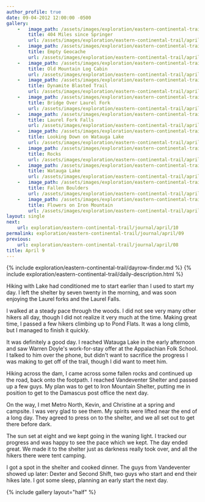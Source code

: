 ```yaml
---
author_profile: true
date: 09-04-2012 12:00:00 -0500
gallery:
    -   image_path: /assets/images/exploration/eastern-continental-trail/april/small/9-1.jpg
        title: 404 Miles since Springer
        url: /assets/images/exploration/eastern-continental-trail/april/large/9-1.jpg
    -   image_path: /assets/images/exploration/eastern-continental-trail/april/small/9-2.jpg
        title: Empty Geocache
        url: /assets/images/exploration/eastern-continental-trail/april/large/9-2.jpg
    -   image_path: /assets/images/exploration/eastern-continental-trail/april/small/9-3.jpg
        title: Old Mountain Log Cabin
        url: /assets/images/exploration/eastern-continental-trail/april/large/9-3.jpg
    -   image_path: /assets/images/exploration/eastern-continental-trail/april/small/9-4.jpg
        title: Dynamite Blasted Trail
        url: /assets/images/exploration/eastern-continental-trail/april/large/9-4.jpg
    -   image_path: /assets/images/exploration/eastern-continental-trail/april/small/9-5.jpg
        title: Bridge Over Laurel Fork
        url: /assets/images/exploration/eastern-continental-trail/april/large/9-5.jpg
    -   image_path: /assets/images/exploration/eastern-continental-trail/april/small/9-6.jpg
        title: Laurel Fork Falls
        url: /assets/images/exploration/eastern-continental-trail/april/large/9-6.jpg
    -   image_path: /assets/images/exploration/eastern-continental-trail/april/small/9-7.jpg
        title: Looking Down on Watauga Lake
        url: /assets/images/exploration/eastern-continental-trail/april/large/9-7.jpg
    -   image_path: /assets/images/exploration/eastern-continental-trail/april/small/9-8.jpg
        title: Rocks
        url: /assets/images/exploration/eastern-continental-trail/april/large/9-8.jpg
    -   image_path: /assets/images/exploration/eastern-continental-trail/april/small/9-9.jpg
        title: Watauga Lake
        url: /assets/images/exploration/eastern-continental-trail/april/large/9-9.jpg
    -   image_path: /assets/images/exploration/eastern-continental-trail/april/small/9-10.jpg
        title: Fallen Boulders
        url: /assets/images/exploration/eastern-continental-trail/april/large/9-10.jpg
    -   image_path: /assets/images/exploration/eastern-continental-trail/april/small/9-11.jpg
        title: Flowers on Iron Mountain
        url: /assets/images/exploration/eastern-continental-trail/april/large/9-11.jpg
layout: single
next:
    url: exploration/eastern-continental-trail/journal/april/10
permalink: exploration/eastern-continental-trail/journal/april/09
previous:
    url: exploration/eastern-continental-trail/journal/april/08
title: April 9
---
```

{% include exploration/eastern-continental-trail/dayrow-finder.md %}
{% include exploration/eastern-continental-trail/daily-description.html %}

Hiking with Lake had conditioned me to start earlier than I used to start my day. I left the shelter by seven twenty in the morning, and was soon enjoying the Laurel forks and the Laurel Falls.

I walked at a steady pace through the woods. I did not see very many other hikers all day, though I did not realize it very much at the time. Making great time, I passed a few hikers climbing up to Pond Flats. It was a long climb, but I managed to finish it quickly.

It was definitely a good day. I reached Watauga Lake in the early afternoon and saw Warren Doyle's work-for-stay offer at the Appalachian Folk School. I talked to him over the phone, but didn't want to sacrifice the progress I was making to get off of the trail, though I did want to meet him.

Hiking across the dam, I came across some fallen rocks and continued up the road, back onto the footpath. I reached Vandeventer Shelter and passed up a few guys. My plan was to get to Iron Mountain Shelter, putting me in position to get to the Damascus post office the next day.

On the way, I met Metro North, Kevin, and Christine at a spring and campsite. I was very glad to see them. My spirits were lifted near the end of a long day. They agreed to press on to the shelter, and we all set out to get there before dark.

The sun set at eight and we kept going in the waning light. I tracked our progress and was happy to see the pace which we kept. The day ended great. We made it to the shelter just as darkness really took over, and all the hikers there were tent camping.

I got a spot in the shelter and cooked dinner. The guys from Vandeventer showed up later: Dexter and Second Shift, two guys who start and end their hikes late. I got some sleep, planning an early start the next day.

{% include gallery layout="half" %}